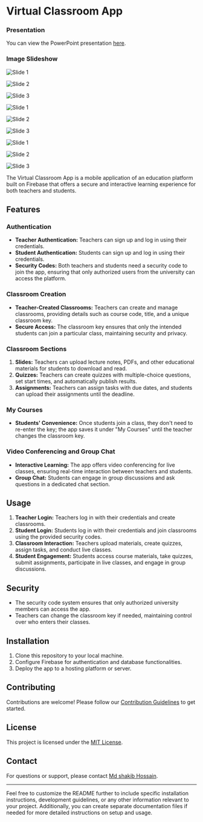 # Virtual Classroom App

### Presentation

You can view the PowerPoint presentation [here](https://raw.githubusercontent.com/shakibhoseen/virtual_class_room/master/PresentationVirtual.pptx).

### Image Slideshow

<!-- Slide 1 -->
![Slide 1](./PresentationVirtual/Slide7.PNG)

<!-- Slide 2 -->
![Slide 2](./PresentationVirtual/Slide8.PNG)

<!-- Slide 3 -->
![Slide 3](./PresentationVirtual/Slide9.PNG)

<!-- Slide 1 -->
![Slide 1](./PresentationVirtual/Slide10.PNG)

<!-- Slide 2 -->
![Slide 2](./PresentationVirtual/Slide11.PNG)

<!-- Slide 3 -->
![Slide 3](./PresentationVirtual/Slide12.PNG)

<!-- Slide 1 -->
![Slide 1](./PresentationVirtual/Slide13.PNG)

<!-- Slide 2 -->
![Slide 2](./PresentationVirtual/Slide14.PNG)

<!-- Slide 3 -->
![Slide 3](./PresentationVirtual/Slide15.PNG)
<!-- Add more slides as needed -->


The Virtual Classroom App is a mobile application of an education platform built on Firebase that offers a secure and interactive learning experience for both teachers and students.

## Features

### Authentication

- **Teacher Authentication:** Teachers can sign up and log in using their credentials.
- **Student Authentication:** Students can sign up and log in using their credentials.
- **Security Codes:** Both teachers and students need a security code to join the app, ensuring that only authorized users from the university can access the platform.

### Classroom Creation

- **Teacher-Created Classrooms:** Teachers can create and manage classrooms, providing details such as course code, title, and a unique classroom key.
- **Secure Access:** The classroom key ensures that only the intended students can join a particular class, maintaining security and privacy.

### Classroom Sections

1. **Slides:** Teachers can upload lecture notes, PDFs, and other educational materials for students to download and read.
2. **Quizzes:** Teachers can create quizzes with multiple-choice questions, set start times, and automatically publish results.
3. **Assignments:** Teachers can assign tasks with due dates, and students can upload their assignments until the deadline.

### My Courses

- **Students' Convenience:** Once students join a class, they don't need to re-enter the key; the app saves it under "My Courses" until the teacher changes the classroom key.

### Video Conferencing and Group Chat

- **Interactive Learning:** The app offers video conferencing for live classes, ensuring real-time interaction between teachers and students.
- **Group Chat:** Students can engage in group discussions and ask questions in a dedicated chat section.

## Usage

1. **Teacher Login:** Teachers log in with their credentials and create classrooms.
2. **Student Login:** Students log in with their credentials and join classrooms using the provided security codes.
3. **Classroom Interaction:** Teachers upload materials, create quizzes, assign tasks, and conduct live classes.
4. **Student Engagement:** Students access course materials, take quizzes, submit assignments, participate in live classes, and engage in group discussions.

## Security

- The security code system ensures that only authorized university members can access the app.
- Teachers can change the classroom key if needed, maintaining control over who enters their classes.

## Installation

1. Clone this repository to your local machine.
2. Configure Firebase for authentication and database functionalities.
3. Deploy the app to a hosting platform or server.

## Contributing

Contributions are welcome! Please follow our [Contribution Guidelines](CONTRIBUTING.md) to get started.

## License

This project is licensed under the [MIT License](LICENSE.md).

## Contact

For questions or support, please contact [Md shakib Hossain](mailto:shakibhossen100gmail.com).

---

Feel free to customize the README further to include specific installation instructions, development guidelines, or any other information relevant to your project. Additionally, you can create separate documentation files if needed for more detailed instructions on setup and usage.

